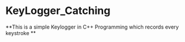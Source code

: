 # KeyLogger_Catching
**This is a simple Keylogger  in C++ Programming which records every keystroke **
